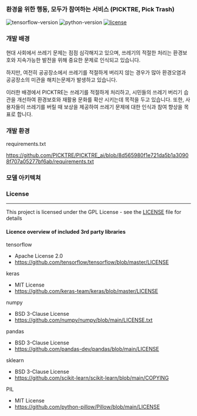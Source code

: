 ### 환경을 위한 행동, 모두가 참여하는 서비스 (PICKTRE, Pick Trash)

![tensorflow-version](https://img.shields.io/badge/tensorflow-2.9.1-FF6F00?logo=tensorflow)
![python-version](https://img.shields.io/badge/python-3.10.9-3776AB?logo=python)
[![license](https://img.shields.io/badge/License-GPL-7F5AB6)](https://github.com/PICKTRE/PICKTRE_ai/blob/main/LICENSE)

### 개발 배경

현대 사회에서 쓰레기 문제는 점점 심각해지고 있으며, 쓰레기의 적절한 처리는 환경보호와 지속가능한 발전을 위해 중요한 문제로 인식되고 있습니다.

하지만, 여전히 공공장소에서 쓰레기를 적절하게 버리지 않는 경우가 많아 환경오염과 공공장소의 미관을 해치는문제가 발생하고 있습니다.

이러한 배경에서 PICKTRE는 쓰레기를 적절하게 처리하고, 시민들의 쓰레기 버리기 습관을 개선하여 환경보호와 재활용 문화를 확산 시키는데 목적을 두고 있습니다. 또한, 사용자들이 쓰레기를 버릴 때 보상을 제공하여 쓰레기 문제에 대한 인식과 참여 향상을 목표로 합니다.

### 개발 환경
requirements.txt

https://github.com/PICKTRE/PICKTRE_ai/blob/8d565980f1e721da5b1a30908f707a05277bf6ab/requirements.txt

### 모델 아키텍쳐



### License
---
This project is licensed under the GPL License - see the [LICENSE](https://github.com/PICKTRE/PICKTRE_ai/blob/fb56d697c04e6f1a4d8257985c6813ec5dd6cb84/LICENSE) file for details

#### Licence overview of included 3rd party libraries

tensorflow
- Apache License 2.0
- https://github.com/tensorflow/tensorflow/blob/master/LICENSE

keras
- MIT License
- https://github.com/keras-team/keras/blob/master/LICENSE

numpy
- BSD 3-Clause License
- https://github.com/numpy/numpy/blob/main/LICENSE.txt

pandas
- BSD 3-Clause License
- https://github.com/pandas-dev/pandas/blob/main/LICENSE

sklearn
- BSD 3-Clause License
- https://github.com/scikit-learn/scikit-learn/blob/main/COPYING

PIL
- MIT License
- https://github.com/python-pillow/Pillow/blob/main/LICENSE

